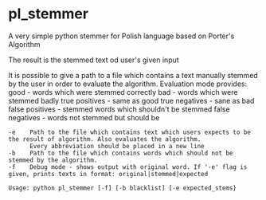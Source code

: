 pl_stemmer
==========

A very simple python stemmer for Polish language based on Porter's Algorithm

The result is the stemmed text od user's given input

It is possible to give a path to a file which contains a text manually stemmed by the user in order to evaluate the algorithm.
Evaluation mode provides:
    good - words which were stemmed correctly
    bad - words which were stemmed badly
    true positives - same as good
    true negatives - sane as bad
    false positives - stemmed words which shouldn't be stemmed
    false negatives - words not stemmed but should be

    -e    Path to the file which contains text which users expects to be the result of algorithm. Also evaluates the algorithm.
          Every abbreviation should be placed in a new line
    -b    Path to the file which contains words which should not be stemmed by the algorithm.
    -f    Debug mode - shows output with original word. If '-e' flag is given, prints texts in format: original|stemmed|expected
    
    Usage: python pl_stemmer [-f] [-b blacklist] [-e expected_stems}
